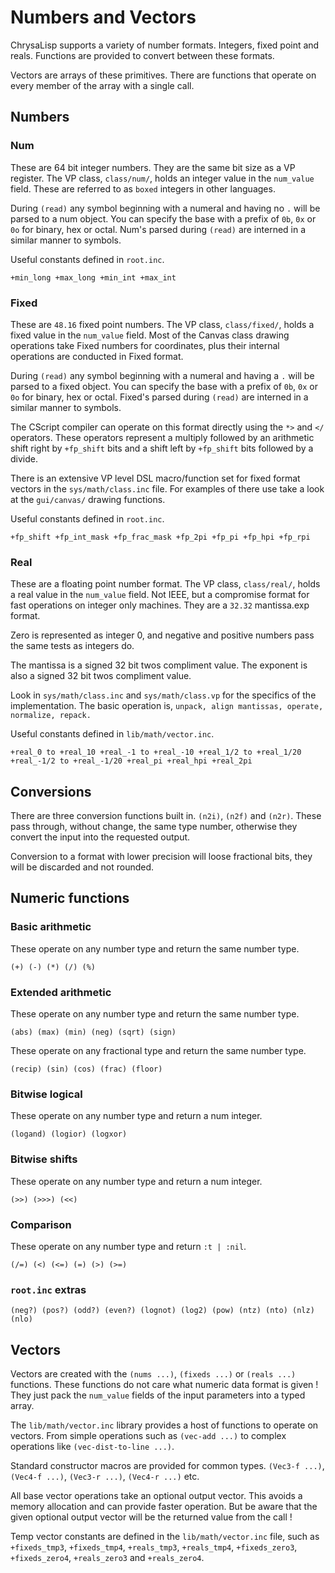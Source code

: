 # Numbers and Vectors

ChrysaLisp supports a variety of number formats. Integers, fixed point and
reals. Functions are provided to convert between these formats.

Vectors are arrays of these primitives. There are functions that operate on
every member of the array with a single call.

## Numbers

### Num

These are 64 bit integer numbers. They are the same bit size as a VP register.
The VP class, `class/num/`, holds an integer value in the `num_value` field.
These are referred to as `boxed` integers in other languages.

During `(read)` any symbol beginning with a numeral and having no `.` will be
parsed to a num object. You can specify the base with a prefix of `0b`, `0x` or
`0o` for binary, hex or octal. Num's parsed during `(read)` are interned in a
similar manner to symbols.

Useful constants defined in `root.inc`.

`+min_long +max_long +min_int +max_int`

### Fixed

These are `48.16` fixed point numbers. The VP class, `class/fixed/`, holds a
fixed value in the `num_value` field. Most of the Canvas class drawing
operations take Fixed numbers for coordinates, plus their internal operations
are conducted in Fixed format.

During `(read)` any symbol beginning with a numeral and having a `.` will be
parsed to a fixed object. You can specify the base with a prefix of `0b`, `0x`
or `0o` for binary, hex or octal. Fixed's parsed during `(read)` are interned
in a similar manner to symbols.

The CScript compiler can operate on this format directly using the `*>` and
`</` operators. These operators represent a multiply followed by an arithmetic
shift right by `+fp_shift` bits and a shift left by `+fp_shift` bits followed
by a divide.

There is an extensive VP level DSL macro/function set for fixed format vectors
in the `sys/math/class.inc` file. For examples of there use take a look at the
`gui/canvas/` drawing functions.

Useful constants defined in `root.inc`.

`+fp_shift +fp_int_mask +fp_frac_mask +fp_2pi +fp_pi +fp_hpi +fp_rpi`

### Real

These are a floating point number format. The VP class, `class/real/`, holds a
real value in the `num_value` field. Not IEEE, but a compromise format for fast
operations on integer only machines. They are a `32.32` mantissa.exp format.

Zero is represented as integer 0, and negative and positive numbers pass the
same tests as integers do.

The mantissa is a signed 32 bit twos compliment value. The exponent is also a
signed 32 bit twos compliment value.

Look in `sys/math/class.inc` and `sys/math/class.vp` for the specifics of the
implementation. The basic operation is, `unpack, align mantissas, operate,
normalize, repack.`

Useful constants defined in `lib/math/vector.inc`.

`+real_0 to +real_10 +real_-1 to +real_-10 +real_1/2 to +real_1/20 +real_-1/2
to +real_-1/20 +real_pi +real_hpi +real_2pi`

## Conversions

There are three conversion functions built in. `(n2i)`, `(n2f)` and `(n2r)`.
These pass through, without change, the same type number, otherwise they
convert the input into the requested output.

Conversion to a format with lower precision will loose fractional bits, they
will be discarded and not rounded.

## Numeric functions

### Basic arithmetic

These operate on any number type and return the same number type.

`(+) (-) (*) (/) (%)`

### Extended arithmetic

These operate on any number type and return the same number type.

`(abs) (max) (min) (neg) (sqrt) (sign)`

These operate on any fractional type and return the same number type.

`(recip) (sin) (cos) (frac) (floor)`

### Bitwise logical

These operate on any number type and return a num integer.

`(logand) (logior) (logxor)`

### Bitwise shifts

These operate on any number type and return a num integer.

`(>>) (>>>) (<<)`

### Comparison

These operate on any number type and return `:t | :nil`.

`(/=) (<) (<=) (=) (>) (>=)`

### `root.inc` extras

`(neg?) (pos?) (odd?) (even?) (lognot) (log2) (pow) (ntz) (nto) (nlz) (nlo)`

## Vectors

Vectors are created with the `(nums ...)`, `(fixeds ...)` or `(reals ...)`
functions. These functions do not care what numeric data format is given ! They
just pack the `num_value` fields of the input parameters into a typed array.

The `lib/math/vector.inc` library provides a host of functions to operate on
vectors. From simple operations such as `(vec-add ...)` to complex operations
like `(vec-dist-to-line ...)`.

Standard constructor macros are provided for common types. `(Vec3-f ...)`,
`(Vec4-f ...)`, `(Vec3-r ...)`, `(Vec4-r ...)` etc.

All base vector operations take an optional output vector. This avoids a memory
allocation and can provide faster operation. But be aware that the given
optional output vector will be the returned value from the call !

Temp vector constants are defined in the `lib/math/vector.inc` file, such as
`+fixeds_tmp3`, `+fixeds_tmp4`, `+reals_tmp3`, `+reals_tmp4`, `+fixeds_zero3`,
`+fixeds_zero4`, `+reals_zero3` and `+reals_zero4`.
